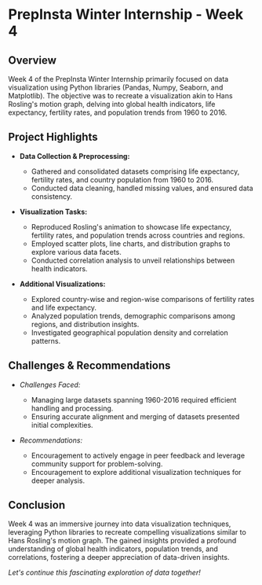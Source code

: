 # PrepInsta Winter Internship - Week 4

## Overview
Week 4 of the PrepInsta Winter Internship primarily focused on data visualization using Python libraries (Pandas, Numpy, Seaborn, and Matplotlib). The objective was to recreate a visualization akin to Hans Rosling's motion graph, delving into global health indicators, life expectancy, fertility rates, and population trends from 1960 to 2016.

## Project Highlights
- **Data Collection & Preprocessing:**
  - Gathered and consolidated datasets comprising life expectancy, fertility rates, and country population from 1960 to 2016.
  - Conducted data cleaning, handled missing values, and ensured data consistency.

- **Visualization Tasks:**
  - Reproduced Rosling's animation to showcase life expectancy, fertility rates, and population trends across countries and regions.
  - Employed scatter plots, line charts, and distribution graphs to explore various data facets.
  - Conducted correlation analysis to unveil relationships between health indicators.

- **Additional Visualizations:**
  - Explored country-wise and region-wise comparisons of fertility rates and life expectancy.
  - Analyzed population trends, demographic comparisons among regions, and distribution insights.
  - Investigated geographical population density and correlation patterns.

## Challenges & Recommendations
- *Challenges Faced:*
  - Managing large datasets spanning 1960-2016 required efficient handling and processing.
  - Ensuring accurate alignment and merging of datasets presented initial complexities.

- *Recommendations:*
  - Encouragement to actively engage in peer feedback and leverage community support for problem-solving.
  - Encouragement to explore additional visualization techniques for deeper analysis.

## Conclusion
Week 4 was an immersive journey into data visualization techniques, leveraging Python libraries to recreate compelling visualizations similar to Hans Rosling's motion graph. The gained insights provided a profound understanding of global health indicators, population trends, and correlations, fostering a deeper appreciation of data-driven insights.

*Let's continue this fascinating exploration of data together!*  
